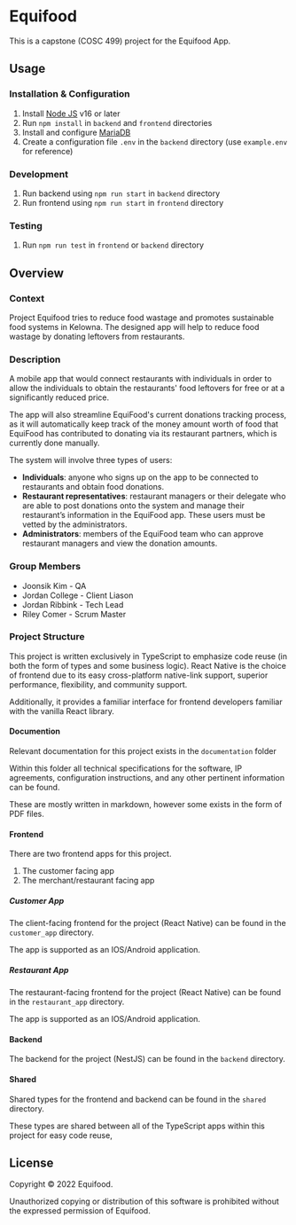 # Equifood

This is a capstone (COSC 499) project for the Equifood App.

## Usage

### Installation & Configuration

1. Install [Node JS](https://nodejs.org/en/) v16 or later
2. Run `npm install` in `backend` and `frontend` directories
3. Install and configure [MariaDB](https://mariadb.org/)
4. Create a configuration file `.env` in the `backend` directory (use `example.env` for reference)

### Development

1. Run backend using `npm run start` in `backend` directory
2. Run frontend using `npm run start` in `frontend` directory

### Testing

1. Run `npm run test` in `frontend` or `backend` directory

## Overview

### Context

Project Equifood tries to reduce food wastage and promotes sustainable food systems in Kelowna. The designed app will help to reduce food wastage by donating leftovers from restaurants.

### Description

A mobile app that would connect restaurants with individuals in order to allow the individuals to obtain the restaurants' food leftovers for free or at a significantly reduced price.

The app will also streamline EquiFood's current donations tracking process, as it will automatically keep track of the money amount worth of food that EquiFood has contributed to donating via its restaurant partners, which is currently done manually.

The system will involve three types of users:

- **Individuals**: anyone who signs up on the app to be connected to restaurants and obtain food donations.
- **Restaurant representatives**: restaurant managers or their delegate who are able to post donations onto the system and manage their restaurant’s information in the EquiFood app. These users must be vetted by the administrators.
- **Administrators**: members of the EquiFood team who can approve restaurant managers and view the donation amounts.

### Group Members

- Joonsik Kim - QA
- Jordan College - Client Liason
- Jordan Ribbink - Tech Lead
- Riley Comer - Scrum Master

### Project Structure

This project is written exclusively in TypeScript to emphasize code reuse (in both the form of types and some business logic). React Native is the choice of frontend due to its easy cross-platform native-link support, superior performance, flexibility, and community support.

Additionally, it provides a familiar interface for frontend developers familiar with the vanilla React library.

#### Documention

Relevant documentation for this project exists in the `documentation` folder

Within this folder all technical specifications for the software, IP agreements, configuration instructions, and any other pertinent information can be found.

These are mostly written in markdown, however some exists in the form of PDF files.

#### Frontend

There are two frontend apps for this project.

1. The customer facing app
2. The merchant/restaurant facing app

##### Customer App

The client-facing frontend for the project (React Native) can be found in the `customer_app` directory.

The app is supported as an IOS/Android application.

##### Restaurant App

The restaurant-facing frontend for the project (React Native) can be found in the `restaurant_app` directory.

The app is supported as an IOS/Android application.

#### Backend

The backend for the project (NestJS) can be found in the `backend` directory.

#### Shared

Shared types for the frontend and backend can be found in the `shared` directory.

These types are shared between all of the TypeScript apps within this project for easy code reuse,

## License

Copyright © 2022 Equifood.

Unauthorized copying or distribution of this software is prohibited without the expressed permission of Equifood.
